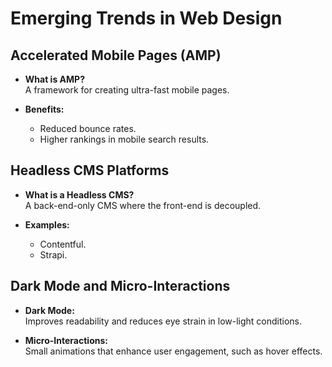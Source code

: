 # Emerging Trends in Web Design

## **Accelerated Mobile Pages (AMP)**
- **What is AMP?**  
  A framework for creating ultra-fast mobile pages.  

- **Benefits:**  
  - Reduced bounce rates.  
  - Higher rankings in mobile search results.

## **Headless CMS Platforms**
- **What is a Headless CMS?**  
  A back-end-only CMS where the front-end is decoupled.  

- **Examples:**  
  - Contentful.  
  - Strapi.

## **Dark Mode and Micro-Interactions**
- **Dark Mode:**  
  Improves readability and reduces eye strain in low-light conditions.  

- **Micro-Interactions:**  
  Small animations that enhance user engagement, such as hover effects.
